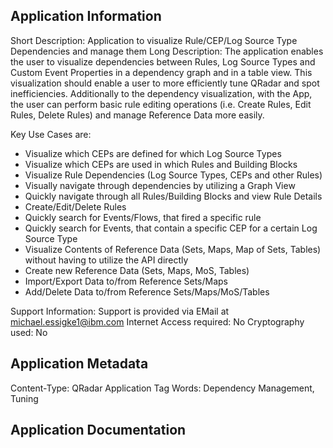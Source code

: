 ## Application Information
Short Description: Application to visualize Rule/CEP/Log Source Type Dependencies and manage them
Long Description: The application enables the user to visualize dependencies between Rules, Log Source Types and Custom Event Properties in a dependency graph and in a table view. This visualization should enable a user to more efficiently tune QRadar and spot inefficiencies. Additionally to the dependency visualization, with the App, the user can perform basic rule editing operations (i.e. Create Rules, Edit Rules, Delete Rules) and manage Reference Data more easily.

Key Use Cases are:
- Visualize which CEPs are defined for which Log Source Types
- Visualize which CEPs are used in which Rules and Building Blocks
- Visualize Rule Dependencies (Log Source Types, CEPs and other Rules)
- Visually navigate through dependencies by utilizing a Graph View
- Quickly navigate through all Rules/Building Blocks and view Rule Details
- Create/Edit/Delete Rules
- Quickly search for Events/Flows, that fired a specific rule 
- Quickly search for Events, that contain a specific CEP for a certain Log Source Type
- Visualize Contents of Reference Data (Sets, Maps, Map of Sets, Tables) without having to utilize the API directly
- Create new Reference Data (Sets, Maps, MoS, Tables)
- Import/Export Data to/from Reference Sets/Maps
- Add/Delete Data to/from Reference Sets/Maps/MoS/Tables

Support Information: Support is provided via EMail at michael.essigke1@ibm.com
Internet Access required: No
Cryptography used: No

## Application Metadata
Content-Type: QRadar Application
Tag Words: Dependency Management, Tuning

## Application Documentation
